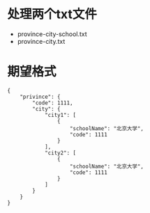 # 处理两个txt文件
- province-city-school.txt
- province-city.txt
# 期望格式

```
{
    "privince": {
        "code": 1111,
        "city": {
            "city1": [
                {
                    "schoolName": "北京大学",
                    "code": 1111
                }
            ],
            "city2": [
                {
                    "schoolName": "北京大学",
                    "code": 1111
                }
            ]
        }
    }
}
```

